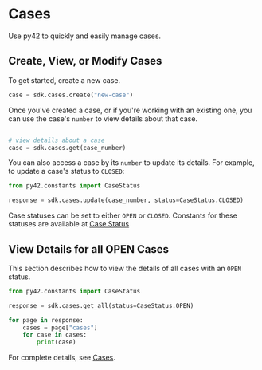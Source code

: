 # Cases

Use py42 to quickly and easily manage cases.

## Create, View, or Modify Cases

To get started, create a new case.

```python
case = sdk.cases.create("new-case")
```

Once you've created a case, or if you're working with an existing one, you can use the case's `number` to view details about that case.

```python

# view details about a case
case = sdk.cases.get(case_number)

```

You can also access a case by its `number` to update its details.  For example, to update a case's status to `CLOSED`:

```python
from py42.constants import CaseStatus

response = sdk.cases.update(case_number, status=CaseStatus.CLOSED)
```

Case statuses can be set to either `OPEN` or `CLOSED`.  Constants for these statuses are available at [Case Status](../methoddocs/constants.html#py42.constants.CaseStatus)

## View Details for all OPEN Cases

This section describes how to view the details of all cases with an `OPEN` status.

```python
from py42.constants import CaseStatus

response = sdk.cases.get_all(status=CaseStatus.OPEN)

for page in response:
    cases = page["cases"]
    for case in cases:
        print(case)
```

For complete details, see
 [Cases](../methoddocs/cases.md).
